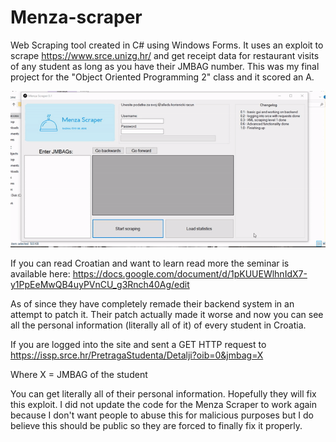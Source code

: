 # Menza-scraper

Web Scraping tool created in C# using Windows Forms. It uses an exploit to scrape https://www.srce.unizg.hr/ and get receipt data for restaurant visits of any student as long as you have their JMBAG number. This was my final project for the "Object Oriented Programming 2" class and it scored an A.


![](menzademo.gif)


If you can read Croatian and want to learn read more the seminar is available here:
https://docs.google.com/document/d/1pKUUEWlhnIdX7-y1PpEeMwQB4uyPVnCU_g3Rnch40Ag/edit

As of since they have completely remade their backend system in an attempt to patch it. Their patch actually made it worse and now you can see all the personal information (literally all of it) of every student in Croatia.

If you are logged into the site and sent a GET HTTP request to https://issp.srce.hr/PretragaStudenta/Detalji?oib=0&jmbag=X

Where X = JMBAG of the student 

You can get literally all of their personal information. Hopefully they will fix this exploit. I did not update the code for the Menza Scraper to work again because I don't want people to abuse this for malicious purposes but I do believe this should be public so they are forced to finally fix it properly.
